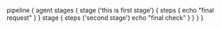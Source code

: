 pipeline {
 agent 
  stages {
   stage ('this is first stage') {
    steps {
     echo "final request"
     }
    }
  stage {
   steps ('second stage')
    echo "final check"
    }
   }
   }
  }
